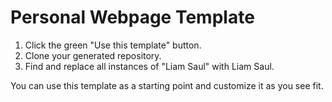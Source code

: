 # Personal Webpage Template

1. Click the green "Use this template" button.
2. Clone your generated repository.
3. Find and replace all instances of "Liam Saul" with Liam Saul.

You can use this template as a starting point and customize it as you see fit.
